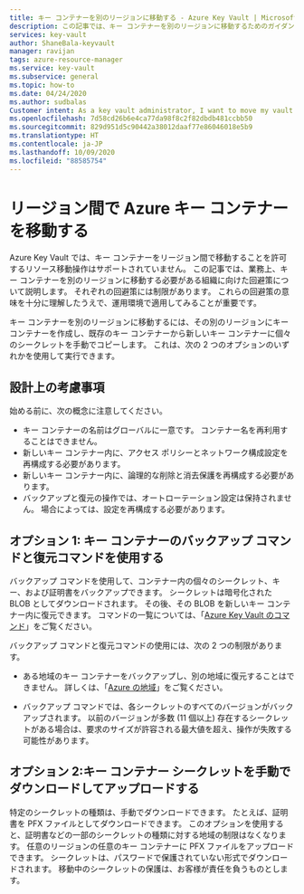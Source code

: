 ```yaml
---
title: キー コンテナーを別のリージョンに移動する - Azure Key Vault | Microsoft Docs
description: この記事では、キー コンテナーを別のリージョンに移動するためのガイダンスを提供します。
services: key-vault
author: ShaneBala-keyvault
manager: ravijan
tags: azure-resource-manager
ms.service: key-vault
ms.subservice: general
ms.topic: how-to
ms.date: 04/24/2020
ms.author: sudbalas
Customer intent: As a key vault administrator, I want to move my vault to another region.
ms.openlocfilehash: 7d58cd26b6e4ca77da98f8c2f82dbdb481ccbb50
ms.sourcegitcommit: 829d951d5c90442a38012daaf77e86046018e5b9
ms.translationtype: HT
ms.contentlocale: ja-JP
ms.lasthandoff: 10/09/2020
ms.locfileid: "88585754"
---
```

# <a name="move-an-azure-key-vault-across-regions"></a>リージョン間で Azure キー コンテナーを移動する

Azure Key Vault では、キー コンテナーをリージョン間で移動することを許可するリソース移動操作はサポートされていません。 この記事では、業務上、キー コンテナーを別のリージョンに移動する必要がある組織に向けた回避策について説明します。 それぞれの回避策には制限があります。 これらの回避策の意味を十分に理解したうえで、運用環境で適用してみることが重要です。

キー コンテナーを別のリージョンに移動するには、その別のリージョンにキー コンテナーを作成し、既存のキー コンテナーから新しいキー コンテナーに個々のシークレットを手動でコピーします。 これは、次の 2 つのオプションのいずれかを使用して実行できます。

## <a name="design-considerations"></a>設計上の考慮事項

始める前に、次の概念に注意してください。

* キー コンテナーの名前はグローバルに一意です。 コンテナー名を再利用することはできません。
* 新しいキー コンテナー内に、アクセス ポリシーとネットワーク構成設定を再構成する必要があります。
* 新しいキー コンテナー内に、論理的な削除と消去保護を再構成する必要があります。
* バックアップと復元の操作では、オートローテーション設定は保持されません。 場合によっては、設定を再構成する必要があります。

## <a name="option-1-use-the-key-vault-backup-and-restore-commands"></a>オプション 1: キー コンテナーのバックアップ コマンドと復元コマンドを使用する

バックアップ コマンドを使用して、コンテナー内の個々のシークレット、キー、および証明書をバックアップできます。 シークレットは暗号化された BLOB としてダウンロードされます。 その後、その BLOB を新しいキー コンテナー内に復元できます。 コマンドの一覧については、「[Azure Key Vault のコマンド](https://docs.microsoft.com/powershell/module/azurerm.keyvault/?view=azurermps-6.13.0#key_vault)」をご覧ください。

バックアップ コマンドと復元コマンドの使用には、次の 2 つの制限があります。

* ある地域のキー コンテナーをバックアップし、別の地域に復元することはできません。 詳しくは、「[Azure の地域](https://azure.microsoft.com/global-infrastructure/geographies/)」をご覧ください。

* バックアップ コマンドでは、各シークレットのすべてのバージョンがバックアップされます。 以前のバージョンが多数 (11 個以上) 存在するシークレットがある場合は、要求のサイズが許容される最大値を超え、操作が失敗する可能性があります。

## <a name="option-2-manually-download-and-upload-the-key-vault-secrets"></a>オプション 2:キー コンテナー シークレットを手動でダウンロードしてアップロードする

特定のシークレットの種類は、手動でダウンロードできます。 たとえば、証明書を PFX ファイルとしてダウンロードできます。 このオプションを使用すると、証明書などの一部のシークレットの種類に対する地域の制限はなくなります。 任意のリージョンの任意のキー コンテナーに PFX ファイルをアップロードできます。 シークレットは、パスワードで保護されていない形式でダウンロードされます。 移動中のシークレットの保護は、お客様が責任を負うものとします。
